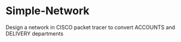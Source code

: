 # Simple-Network
Design a network in CISCO packet tracer to convert ACCOUNTS and DELIVERY departments 
